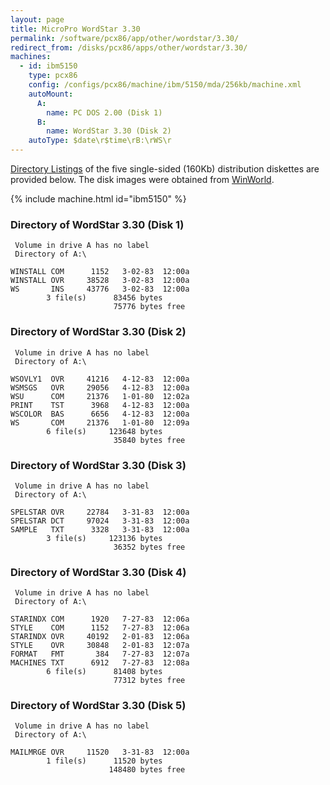 ```yaml
---
layout: page
title: MicroPro WordStar 3.30
permalink: /software/pcx86/app/other/wordstar/3.30/
redirect_from: /disks/pcx86/apps/other/wordstar/3.30/
machines:
  - id: ibm5150
    type: pcx86
    config: /configs/pcx86/machine/ibm/5150/mda/256kb/machine.xml
    autoMount:
      A:
        name: PC DOS 2.00 (Disk 1)
      B:
        name: WordStar 3.30 (Disk 2)
    autoType: $date\r$time\rB:\rWS\r
---
```


[Directory Listings](#directory-of-wordstar-330-disk-1) of the five single-sided (160Kb) distribution diskettes
are provided below.  The disk images were obtained from [WinWorld](https://winworldpc.com/product/wordstar/330-z-100).

{% include machine.html id="ibm5150" %}

### Directory of WordStar 3.30 (Disk 1)

     Volume in drive A has no label
     Directory of A:\

    WINSTALL COM      1152   3-02-83  12:00a
    WINSTALL OVR     38528   3-02-83  12:00a
    WS       INS     43776   3-02-83  12:00a
            3 file(s)      83456 bytes
                           75776 bytes free

### Directory of WordStar 3.30 (Disk 2)

     Volume in drive A has no label
     Directory of A:\

    WSOVLY1  OVR     41216   4-12-83  12:00a
    WSMSGS   OVR     29056   4-12-83  12:00a
    WSU      COM     21376   1-01-80  12:02a
    PRINT    TST      3968   4-12-83  12:00a
    WSCOLOR  BAS      6656   4-12-83  12:00a
    WS       COM     21376   1-01-80  12:09a
            6 file(s)     123648 bytes
                           35840 bytes free

### Directory of WordStar 3.30 (Disk 3)

     Volume in drive A has no label
     Directory of A:\

    SPELSTAR OVR     22784   3-31-83  12:00a
    SPELSTAR DCT     97024   3-31-83  12:00a
    SAMPLE   TXT      3328   3-31-83  12:00a
            3 file(s)     123136 bytes
                           36352 bytes free

### Directory of WordStar 3.30 (Disk 4)

     Volume in drive A has no label
     Directory of A:\

    STARINDX COM      1920   7-27-83  12:06a
    STYLE    COM      1152   7-27-83  12:06a
    STARINDX OVR     40192   2-01-83  12:06a
    STYLE    OVR     30848   2-01-83  12:07a
    FORMAT   FMT       384   7-27-83  12:07a
    MACHINES TXT      6912   7-27-83  12:08a
            6 file(s)      81408 bytes
                           77312 bytes free

### Directory of WordStar 3.30 (Disk 5)

     Volume in drive A has no label
     Directory of A:\

    MAILMRGE OVR     11520   3-31-83  12:00a
            1 file(s)      11520 bytes
                          148480 bytes free
